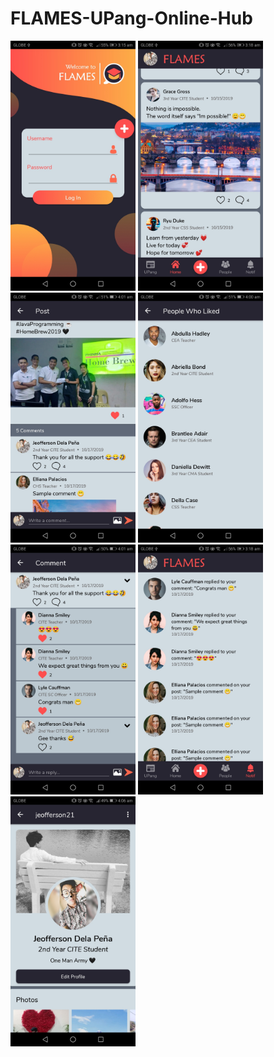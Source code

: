 # FLAMES-UPang-Online-Hub

<img src="images/2.jpg" width="200"> <img src="images/18.jpg" width="200"> <img src="images/19.jpg" width="200"> <img src="images/23.jpg" width="200"> <img src="images/25.jpg" width="200"> <img src="images/33.jpg" width="200"> <img src="images/40.jpg" width="200">
